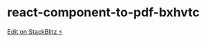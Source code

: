 # react-component-to-pdf-bxhvtc

[Edit on StackBlitz ⚡️](https://stackblitz.com/edit/react-component-to-pdf-bxhvtc)